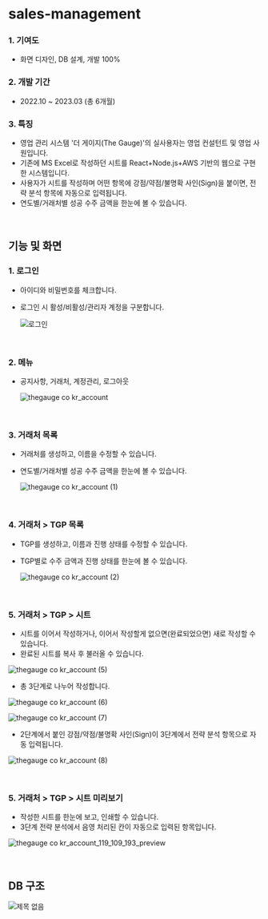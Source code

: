 # sales-management

### 1. 기여도
- 화면 디자인, DB 설계, 개발 100%

### 2. 개발 기간
- 2022.10 ~ 2023.03 (총 6개월)

### 3. 특징
- 영업 관리 시스템 '더 게이지(The Gauge)'의 실사용자는 영업 컨설턴트 및 영업 사원입니다.
- 기존에 MS Excel로 작성하던 시트를 React+Node.js+AWS 기반의 웹으로 구현한 시스템입니다.
- 사용자가 시트를 작성하며 어떤 항목에 강점/약점/불명확 사인(Sign)을 붙이면, 전략 분석 항목에 자동으로 입력됩니다.
- 연도별/거래처별 성공 수주 금액을 한눈에 볼 수 있습니다.

<br>

## 기능 및 화면

### 1. 로그인
- 아이디와 비밀번호를 체크합니다.
- 로그인 시 활성/비활성/관리자 계정을 구분합니다.

  ![로그인](https://user-images.githubusercontent.com/14077108/227864499-1dd47244-a138-4307-b51e-7fcdd0189807.png)

<br>

### 2. 메뉴
- 공지사항, 거래처, 계정관리, 로그아웃

  ![thegauge co kr_account](https://user-images.githubusercontent.com/14077108/227885388-23d7d25d-6cb6-46e3-827e-1f0111c6c771.png)

<br>

### 3. 거래처 목록
- 거래처를 생성하고, 이름을 수정할 수 있습니다.
- 연도별/거래처별 성공 수주 금액을 한눈에 볼 수 있습니다.

  ![thegauge co kr_account (1)](https://user-images.githubusercontent.com/14077108/227886204-c7c92257-cef2-44a8-91f6-375d76896a36.png)

<br>

### 4. 거래처 > TGP 목록
- TGP를 생성하고, 이름과 진행 상태를 수정할 수 있습니다.
- TGP별로 수주 금액과 진행 상태를 한눈에 볼 수 있습니다.

  ![thegauge co kr_account (2)](https://user-images.githubusercontent.com/14077108/227887164-54100d46-19fb-4de4-ae6b-5f2aa6aee935.png)

<br>

### 5. 거래처 > TGP > 시트
- 시트를 이어서 작성하거나, 이어서 작성할게 없으면(완료되었으면) 새로 작성할 수 있습니다.
- 완료된 시트를 복사 후 불러올 수 있습니다.

![thegauge co kr_account (5)](https://user-images.githubusercontent.com/14077108/227889655-dc89223c-3136-4288-a200-8c7290f23393.png)

- 총 3단계로 나누어 작성합니다.

![thegauge co kr_account (6)](https://user-images.githubusercontent.com/14077108/227889709-7aeb9ee0-ffe4-4223-a9ce-5f16a5d122c4.png)

![thegauge co kr_account (7)](https://user-images.githubusercontent.com/14077108/227889746-acad8d5a-0e78-4276-9764-820059290cef.png)

- 2단계에서 붙인 강점/약점/불명확 사인(Sign)이 3단계에서 전략 분석 항목으로 자동 입력됩니다.

![thegauge co kr_account (8)](https://user-images.githubusercontent.com/14077108/227889768-bd458e6e-c7aa-4ed7-ba28-07977c8cbb1c.png)

<br>

### 5. 거래처 > TGP > 시트 미리보기
- 작성한 시트를 한눈에 보고, 인쇄할 수 있습니다.
- 3단계 전략 분석에서 음영 처리된 칸이 자동으로 입력된 항목입니다. 

![thegauge co kr_account_119_109_193_preview](https://user-images.githubusercontent.com/14077108/227889865-d76324d7-e417-4cca-a24c-4868a82f4441.png)

<br>

## DB 구조

![제목 없음](https://user-images.githubusercontent.com/14077108/227973013-a5ada6dc-8b57-414e-a07f-b9563040c3b4.png)
